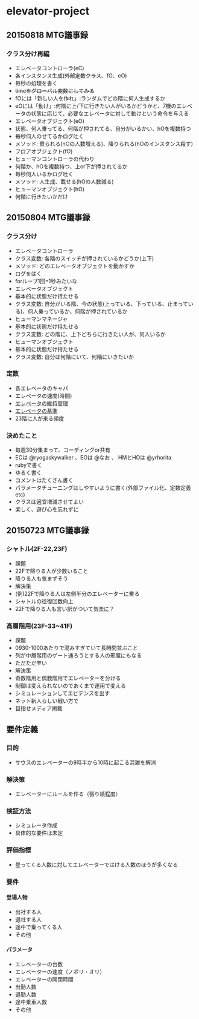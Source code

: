 # elevator-project
## 20150818 MTG議事録
### クラス分け再編
- エレベータコントローラ(eC)
 - 各インスタンス生成(~~外部定数クラス~~、fO、eO)
 - 毎秒の処理を書く
 - ~~timeをグローバル変数にしてみる~~
 - fOには「新しい人を作れ」:ランダムでどの階に何人生成するか
 - eOには「動け」:何階に上/下に行きたい人がいるかどうかと、7機のエレベータの状態に応じて、必要なエレベータに対して動けという命令を与える
- エレベータオブジェクト(eO)
 - 状態、何人乗ってる、何階が押されてる、自分がいるかい、hOを複数持つ
 - 毎秒何人のせてるかログ吐く
 - メソッド: 乗られる(hOの人数増える)、降りられる(hOのインスタンス殺す)
- フロアオブジェクト(fO)
 - ヒューマンコントローラの代わり
 - 何階か、hOを複数持つ、上or下が押されてるか
 - 毎秒何人いるかログ吐く
 - メソッド: 人生成、載せる(hOの人数減る)
- ヒューマンオブジェクト(hO)
 - 何階に行きたいかだけ

## 20150804 MTG議事録
### クラス分け
- エレベータコントローラ
 - クラス変数: 各階のスイッチが押されているかどうか(上下)
 - メソッド: どのエレベータオブジェクトを動かすか
 - ログをはく
 - forループ1回=1秒みたいな
- エレベータオブジェクト
 - 基本的に状態だけ持たせる
 - クラス変数: 自分がいる階、今の状態(上っている、下っている、止まっている)、何人乗っているか、何階が押されているか
- ヒューマンマネージャ
 - 基本的に状態だけ持たせる
 - クラス変数: どの階に、上下どちらに行きたい人が、何人いるか
- ヒューマンオブジェクト
 - 基本的に状態だけ持たせる
 - クラス変数: 自分は何階にいて、何階にいきたいか

### 定数
- 各エレベータのキャパ
- エレベータの速度(時間)
 - [エレベータの維持管理](http://www.hachi-jtk.or.jp/mansion/file/2013_11.pdf)
 - [エレベータの基準](http://www.mitsubishielectric.co.jp/elevator/planning/regulation/pdf/8-2.pdf)
- 23階に人が来る頻度

### 決めたこと
- 毎週30分集まって、コーディングor共有
- ECは @ryogaskywalker 、EOは @なお 、 HMとHOは @yrhorita
- rubyで書く
- ゆるく書く
- コメントはたくさん書く
- パラメータチューニングはしやすいように書く(外部ファイル化、定数定義etc)
- クラスは適宜増減させてよい
- 楽しく、遊び心を忘れずに

## 20150723 MTG議事録
### シャトル(2F-22,23F)
- 課題
 - 22Fで降りる人が少数いること
  - 降りる人も気まずそう
- 解決策
 - (例)22Fで降りる人は左側半分のエレベーターに乗る
  - シャトルの往復回数向上
  - 22Fで降りる人も言い訳がついて気楽に？

### 高層階用(23F-33~41F)
- 課題
 - 0930-1000あたりで混みすぎていて長時間並ぶこと
 - 列が中層階用のゲート通ろうとする人の邪魔にもなる
 - ただただ辛い
- 解決策
 - 奇数階用と偶数階用でエレベーターを分ける
  - 制御は変えられないのであくまで運用で変える
  - シミュレーションしてエビデンスを出す
   - ネット新人らしい戦い方で
   - 目指せメディア掲載

## 要件定義
### 目的
- サウスのエレベーターの9時半から10時に起こる混雑を解消

### 解決策
- エレベーターにルールを作る（張り紙程度）

### 検証方法
- シミュレータ作成
- 具体的な要件は未定

### 評価指標
- 登ってくる人数に対してエレベーターではける人数のほうが多くなる

### 要件
#### 登場人物
- 出社する人
- 退社する人
- 途中で乗ってくる人
- その他

#### パラメータ
- エレベーターの台数
- エレベーターの速度（ノボリ・オリ）
- エレベーターの開閉時間
- 出勤人数
- 退勤人数
- 途中乗車人数
- その他
